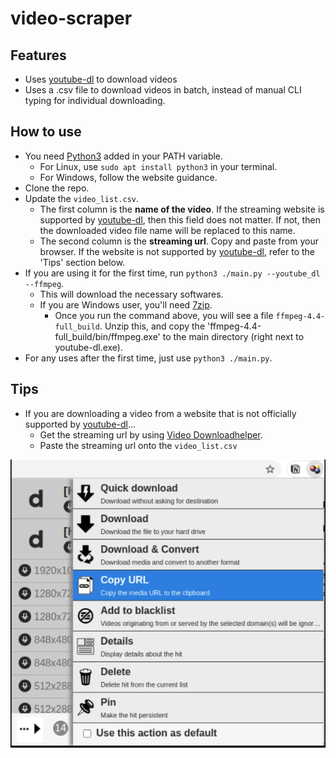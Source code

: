 # video-scraper

## Features

- Uses [youtube-dl](https://github.com/ytdl-org/youtube-dl) to download videos
- Uses a .csv file to download videos in batch, instead of manual CLI typing for individual downloading.

## How to use

- You need [Python3](https://www.python.org/downloads/) added in your PATH variable.
  - For Linux, use `sudo apt install python3` in your terminal.
  - For Windows, follow the website guidance.
- Clone the repo.
- Update the `video_list.csv`.
  - The first column is the **name of the video**. If the streaming website is supported by [youtube-dl](https://github.com/ytdl-org/youtube-dl), then this field does not matter. If not, then the downloaded video file name will be replaced to this name.
  - The second column is the **streaming url**. Copy and paste from your browser. If the website is not supported by [youtube-dl](https://github.com/ytdl-org/youtube-dl), refer to the 'Tips' section below.
- If you are using it for the first time, run `python3 ./main.py --youtube_dl --ffmpeg`.
  - This will download the necessary softwares.
  - If you are Windows user, you'll need [7zip](https://www.7-zip.org/).
    - Once you run the command above, you will see a file `ffmpeg-4.4-full_build`. Unzip this, and copy the 'ffmpeg-4.4-full_build/bin/ffmpeg.exe' to the main directory (right next to youtube-dl.exe).
- For any uses after the first time, just use `python3 ./main.py`.

## Tips

- If you are downloading a video from a website that is not officially supported by [youtube-dl](https://github.com/ytdl-org/youtube-dl)...
  - Get the streaming url by using [Video Downloadhelper](https://chrome.google.com/webstore/detail/video-downloadhelper/lmjnegcaeklhafolokijcfjliaokphfk?hl=ko).
  - Paste the streaming url onto the `video_list.csv`

![](./image.png)
